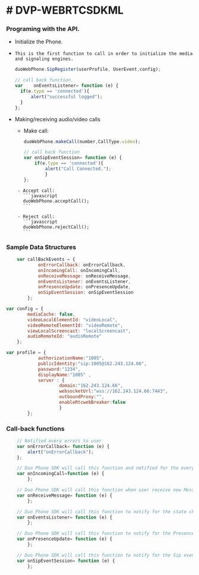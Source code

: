 # # DVP-WEBRTCSDKML

### Programing with the API.

 - Initialize the Phone. 
  -     This is the first function to call in order to initialize the media and signaling engines.
      ```javascript
    duoWebPhone.SipRegister(userProfile, UserEvent,config);
    
    // call back function.
    var    onEventsListener= function (e) {
        if(e.type == 'connected'){ 
            alert("successful logged");
        }
    };

    ```
  
   - Making/receiving audio/video calls
        -    Make call: 
                ```javascript
                duoWebPhone.makeCall(number,CallType.video);
                
                // call back function
                var onSipEventSession= function (e) {
                    if(e.type == 'connected'){ 
                        alert("Call Connected.");
                        }
                };
                ```
          - Accept call:
            ```javascript
            duoWebPhone.acceptCall();
            ```
          
          - Reject call:
            ```javascript
            duoWebPhone.rejectCall();
            ```

### Sample Data Structures

```javascript
    var callBackEvents = {
            onErrorCallback: onErrorCallback,
            onIncomingCall: onIncomingCall,
            onReceiveMessage: onReceiveMessage,
            onEventsListener: onEventsListener,
            onPresenceUpdate: onPresenceUpdate,
            onSipEventSession: onSipEventSession
        };
```

```javascript
var config = {
        mediaCache: false,
        videoLocalElementId: "videoLocal",
        videoRemoteElementId: "videoRemote",
        viewLocalScreencast: "localScreencast",
        audioRemoteId: "audioRemote"
    };
```
```javascript
var profile = {
            authorizationName:"1005",
            publicIdentity:"sip:1005@162.243.124.66",
            password:"1234",
            displayName:"1005" ,
            server : {
                    domain:"162.243.124.66",
                    websocketUrl:"wss://162.243.124.66:7443",
                    outboundProxy:"",
                    enableRtcwebBreaker:false
                    }
        };
```

### Call-back functions
```javascript
    // Notified every errors to user
    var onErrorCallback= function (e) {
        alert("onErrorCallback");
    };
```
```javascript
    // Duo Phone SDK will call this function and notified for the every incoming call
    var onIncomingCall=function (e) { 
        };
```
```javascript
    // Duo Phone SDK will call this function when user receive new Message
    var onReceiveMessage= function (e) {
        };
```
```javascript
    // Duo Phone SDK will call this function to notify for the state change.
    var onEventsListener= function (e) {
        };
```
```javascript
    // Duo Phone SDK will call this function to notify for the Presence Update.
    var onPresenceUpdate= function (e) {
        };
```
```javascript
    // Duo Phone SDK will call this function to notify for the Sip event Update.
    var onSipEventSession= function (e) {
        };
```
